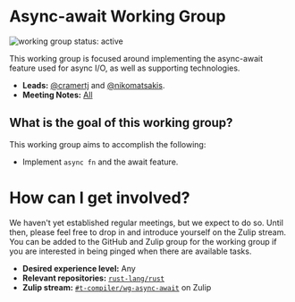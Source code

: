 # Async-await Working Group
![working group status: active][status]

This working group is focused around implementing the async-await feature used for
async I/O, as well as supporting technologies.

- **Leads:** [@cramertj][cramertj] and [@nikomatsakis][nikomatsakis].
- **Meeting Notes:** [All](NOTES.md)

[status]: https://img.shields.io/badge/status-active-brightgreen.svg?style=for-the-badge

## What is the goal of this working group?
This working group aims to accomplish the following:

- Implement `async fn` and the await feature.

# How can I get involved?

We haven't yet established regular meetings, but we expect to do so.
Until then, please feel free to drop in and introduce yourself on
the Zulip stream. You can be added to the GitHub and Zulip group
for the working group if you are interested in being pinged when there
are available tasks.

- **Desired experience level:** Any
- **Relevant repositories:** [`rust-lang/rust`][repo]
- **Zulip stream:** [`#t-compiler/wg-async-await`][zulip] on Zulip

[repo]: https://github.com/rust-lang/rust
[zulip]: https://rust-lang.zulipchat.com/#narrow/stream/187312-t-compiler.2Fwg-async-await

[nikomatsakis]: https://github.com/nikomatsakis
[cramertj]: https://github.com/cramertj
